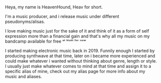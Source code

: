 Heya, my name is HeavenHound, Heav for short.

I'm a music producer, and i release music under different pseudonyms/alisas.

I love making music just for the sake of it and think of it as a form of self expression more than a financial gain and that's why all my music on my bandcamp available for free ᵃᵗ ˡᵉᵃˢᵗ ᶠᵒʳ ⁿᵒʷ

I started making electronic music back in 2019. Funnily enough I started by producing synthwave at that time, later on i became more experienced and could make whatever i wanted without thinking about genre, length or style. I usually just make whatever comes to mind at that time and assign it to a specific alias of mine, check out my alias page for more info about my music and aliases.
